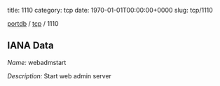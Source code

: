 title: 1110
category: tcp
date: 1970-01-01T00:00:00+0000
slug: tcp/1110

[portdb](/) / [tcp](/category/tcp.html) / 1110


## IANA Data

_Name:_ webadmstart

_Description:_ Start web admin server

